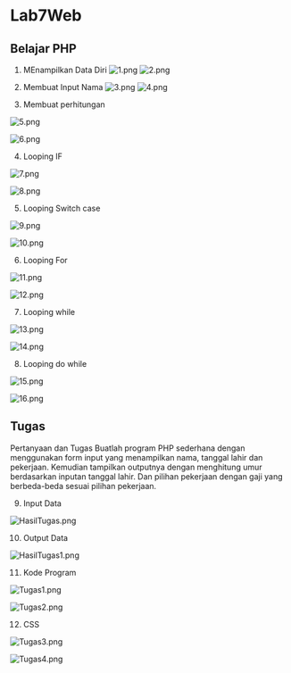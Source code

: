 # Lab7Web

## Belajar PHP
1. MEnampilkan Data Diri
![1.png](Gambar/1.png)
![2.png](Gambar/2.png)



2. Membuat Input Nama
![3.png](Gambar/3.png)
![4.png](Gambar/4.png)



3. Membuat perhitungan


![5.png](Gambar/5.png)


![6.png](Gambar/6.png)



4. Looping IF


![7.png](Gambar/7.png)


![8.png](Gambar/8.png)



5. Looping Switch case


![9.png](Gambar/9.png)


![10.png](Gambar/10.png)



6. Looping For


![11.png](Gambar/11.png)


![12.png](Gambar/12.png)



7. Looping while


![13.png](Gambar/13.png)


![14.png](Gambar/14.png)



8. Looping do while


![15.png](Gambar/15.png)


![16.png](Gambar/16.png)



## Tugas
Pertanyaan dan Tugas
Buatlah program PHP sederhana dengan menggunakan form input yang menampilkan nama, tanggal lahir dan pekerjaan. Kemudian tampilkan outputnya dengan menghitung umur berdasarkan inputan tanggal lahir. Dan pilihan pekerjaan dengan gaji yang berbeda-beda sesuai pilihan pekerjaan.


9. Input Data


![HasilTugas.png](Gambar/HasilTugas.png)


10. Output Data


![HasilTugas1.png](Gambar/HasilTugas1.png)



11. Kode Program 

![Tugas1.png](Gambar/Tugas1.png)

![Tugas2.png](Gambar/Tugas2.png)



12. CSS 

![Tugas3.png](Gambar/Tugas3.png)

![Tugas4.png](Gambar/Tugas4.png)
